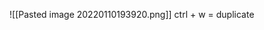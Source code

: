 <!--Upload failed, remote server returned an error: Invalid client_id-->
![[Pasted image 20220110193920.png]]
ctrl + w = duplicate